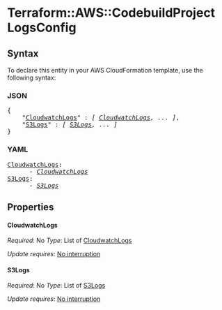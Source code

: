 # Terraform::AWS::CodebuildProject LogsConfig

## Syntax

To declare this entity in your AWS CloudFormation template, use the following syntax:

### JSON

<pre>
{
    "<a href="#cloudwatchlogs" title="CloudwatchLogs">CloudwatchLogs</a>" : <i>[ <a href="logsconfig-cloudwatchlogs.md">CloudwatchLogs</a>, ... ]</i>,
    "<a href="#s3logs" title="S3Logs">S3Logs</a>" : <i>[ <a href="logsconfig-s3logs.md">S3Logs</a>, ... ]</i>
}
</pre>

### YAML

<pre>
<a href="#cloudwatchlogs" title="CloudwatchLogs">CloudwatchLogs</a>: <i>
      - <a href="logsconfig-cloudwatchlogs.md">CloudwatchLogs</a></i>
<a href="#s3logs" title="S3Logs">S3Logs</a>: <i>
      - <a href="logsconfig-s3logs.md">S3Logs</a></i>
</pre>

## Properties

#### CloudwatchLogs

_Required_: No
_Type_: List of <a href="logsconfig-cloudwatchlogs.md">CloudwatchLogs</a>

_Update requires_: [No interruption](https://docs.aws.amazon.com/AWSCloudFormation/latest/UserGuide/using-cfn-updating-stacks-update-behaviors.html#update-no-interrupt)

#### S3Logs

_Required_: No
_Type_: List of <a href="logsconfig-s3logs.md">S3Logs</a>

_Update requires_: [No interruption](https://docs.aws.amazon.com/AWSCloudFormation/latest/UserGuide/using-cfn-updating-stacks-update-behaviors.html#update-no-interrupt)

